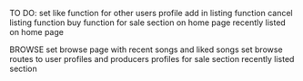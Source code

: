 TO DO:
set like function for other users profile
add in listing function
cancel listing function
buy function 
for sale section on home page
recently listed on home page

BROWSE
set browse page with recent songs and liked songs
set browse routes to user profiles and producers profiles
for sale section
recently listed section

